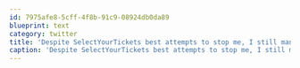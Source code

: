 ```yaml
---
id: 7975afe8-5cff-4f8b-91c9-08924db0da89
blueprint: text
category: twitter
title: 'Despite SelectYourTickets best attempts to stop me, I still managed to score two EJ tickets.'
caption: 'Despite SelectYourTickets best attempts to stop me, I still managed to score two EJ tickets.'
---
```

